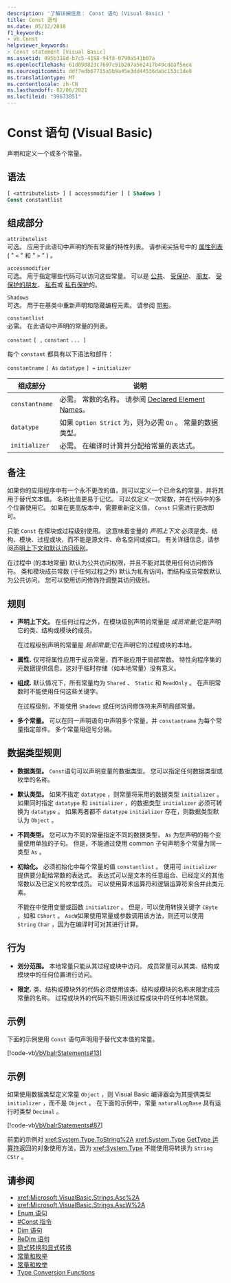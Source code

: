 ```yaml
---
description: '了解详细信息： Const 语句 (Visual Basic) '
title: Const 语句
ms.date: 05/12/2018
f1_keywords:
- vb.Const
helpviewer_keywords:
- Const statement [Visual Basic]
ms.assetid: 495b318d-b7c5-4198-94f8-0790a541b07a
ms.openlocfilehash: 61d898823c7697c91b207a502417b49cdeaf5eea
ms.sourcegitcommit: ddf7edb67715a5b9a45e3dd44536dabc153c1de0
ms.translationtype: MT
ms.contentlocale: zh-CN
ms.lasthandoff: 02/06/2021
ms.locfileid: "99673851"
---
```

# <a name="const-statement-visual-basic"></a>Const 语句 (Visual Basic)

声明和定义一个或多个常量。

## <a name="syntax"></a>语法

```vb
[ <attributelist> ] [ accessmodifier ] [ Shadows ]
Const constantlist
```

## <a name="parts"></a>组成部分

`attributelist`  
可选。 应用于此语句中声明的所有常量的特性列表。 请参阅尖括号中的 [属性列表](attribute-list.md) ( " `<` " 和 " `>` " ) 。

`accessmodifier`  
可选。 用于指定哪些代码可以访问这些常量。 可以是 [公共](../modifiers/public.md)、 [受保护](../modifiers/protected.md)、 [朋友](../modifiers/friend.md)、 [受保护的朋友](../modifiers/protected-friend.md)、 [私有](../modifiers/private.md)或 [私有保护](../modifiers/private-protected.md)的。

`Shadows`  
可选。 用于在基类中重新声明和隐藏编程元素。 请参阅 [阴影](../modifiers/shadows.md)。

`constantlist`  
必需。 在此语句中声明的常量的列表。

`constant` `[ ,` `constant` `... ]`

每个 `constant` 都具有以下语法和部件：

`constantname` `[ As` `datatype` `] =` `initializer`

|组成部分|说明|
|----------|-----------------|
|`constantname`|必需。 常数的名称。 请参阅 [Declared Element Names](../../programming-guide/language-features/declared-elements/declared-element-names.md)。|
|`datatype`|如果 `Option Strict` 为，则为必需 `On` 。 常量的数据类型。|
|`initializer`|必需。 在编译时计算并分配给常量的表达式。|

## <a name="remarks"></a>备注

如果你的应用程序中有一个永不更改的值，则可以定义一个已命名的常量，并将其用于替代文本值。 名称比值更易于记忆。 可以仅定义一次常数，并在代码中的多个位置使用它。 如果在更高版本中，需要重新定义值， `Const` 只需进行更改即可。

只能 `Const` 在模块或过程级别使用。 这意味着变量的 *声明上下文* 必须是类、结构、模块、过程或块，而不能是源文件、命名空间或接口。 有关详细信息，请参阅[声明上下文和默认访问级别](declaration-contexts-and-default-access-levels.md)。

在过程中 (的本地常量) 默认为公共访问权限，并且不能对其使用任何访问修饰符。 类和模块成员常数 (于任何过程之外) 默认为私有访问，而结构成员常数默认为公共访问。 您可以使用访问修饰符调整其访问级别。

## <a name="rules"></a>规则

- **声明上下文。** 在任何过程之外，在模块级别声明的常量是 *成员常量*;它是声明它的类、结构或模块的成员。

  在过程级别声明的常量是 *局部常量*;它在声明它的过程或块的本地。

- **属性.** 仅可将属性应用于成员常量，而不能应用于局部常数。 特性向程序集的元数据提供信息，这对于临时存储（如本地常量）没有意义。

- **组成.** 默认情况下，所有常量均为 `Shared` 、 `Static` 和 `ReadOnly` 。 在声明常数时不能使用任何这些关键字。

  在过程级别，不能使用 `Shadows` 或任何访问修饰符来声明局部常量。

- **多个常量。** 可以在同一声明语句中声明多个常量，并 `constantname` 为每个常量指定部件。 多个常量用逗号分隔。

## <a name="data-type-rules"></a>数据类型规则

- **数据类型。** `Const`语句可以声明变量的数据类型。 您可以指定任何数据类型或枚举的名称。

- **默认类型。** 如果不指定 `datatype` ，则常量将采用的数据类型 `initializer` 。 如果同时指定 `datatype` 和 `initializer` ，的数据类型 `initializer` 必须可转换为 `datatype` 。 如果两者都不 `datatype` `initializer` 存在，则数据类型默认为 `Object` 。

- **不同类型。** 您可以为不同的常量指定不同的数据类型， `As` 为您声明的每个变量使用单独的子句。 但是，不能通过使用 common 子句声明多个常量为同一类型 `As` 。

- **初始化。** 必须初始化中每个常量的值 `constantlist` 。 使用可 `initializer` 提供要分配给常数的表达式。 表达式可以是文本的任意组合、已经定义的其他常数以及已定义的枚举成员。 可以使用算术运算符和逻辑运算符来合并此类元素。

  不能在中使用变量或函数 `initializer` 。 但是，可以使用转换关键字 `CByte` ，如和 `CShort` 。 `AscW`如果使用常量或参数调用该方法，则还可以使用 `String` `Char` ，因为在编译时可对其进行计算。

## <a name="behavior"></a>行为

- **划分范围。** 本地常量只能从其过程或块中访问。 成员常量可从其类、结构或模块中的任何位置进行访问。

- **限定.** 类、结构或模块外的代码必须使用该类、结构或模块的名称来限定成员常量的名称。 过程或块外的代码不能引用该过程或块中的任何本地常数。

## <a name="example"></a>示例

下面的示例使用 `Const` 语句声明用于替代文本值的常量。

[!code-vb[VbVbalrStatements#13](~/samples/snippets/visualbasic/VS_Snippets_VBCSharp/VbVbalrStatements/VB/Class1.vb#13)]

## <a name="example"></a>示例

如果使用数据类型定义常量 `Object` ，则 Visual Basic 编译器会为其提供类型 `initializer` ，而不是 `Object` 。 在下面的示例中，常量 `naturalLogBase` 具有运行时类型 `Decimal` 。

[!code-vb[VbVbalrStatements#87](~/samples/snippets/visualbasic/VS_Snippets_VBCSharp/VbVbalrStatements/VB/Class1.vb#87)]

前面的示例对 <xref:System.Type.ToString%2A> <xref:System.Type> [GetType 运算符](../operators/gettype-operator.md)返回的对象使用方法，因为 <xref:System.Type> 不能使用将转换为 `String` `CStr` 。

## <a name="see-also"></a>请参阅

- <xref:Microsoft.VisualBasic.Strings.Asc%2A>
- <xref:Microsoft.VisualBasic.Strings.AscW%2A>
- [Enum 语句](enum-statement.md)
- [#Const 指令](../directives/const-directive.md)
- [Dim 语句](dim-statement.md)
- [ReDim 语句](redim-statement.md)
- [隐式转换和显式转换](../../programming-guide/language-features/data-types/implicit-and-explicit-conversions.md)
- [常量和枚举](../../programming-guide/language-features/constants-enums/index.md)
- [常量和枚举](../constants-and-enumerations.md)
- [Type Conversion Functions](../functions/type-conversion-functions.md)
